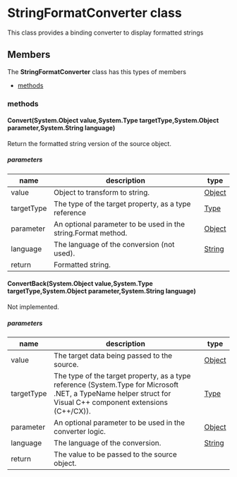 
# StringFormatConverter class

This class provides a binding converter to display formatted strings

## Members

The **StringFormatConverter** class has this types of members

* [methods](#methods)

### methods

#### Convert(System.Object value,System.Type targetType,System.Object parameter,System.String language)

Return the formatted string version of the source object.

##### parameters



| name | description | type || --- | --- | --- || value | Object to transform to string. | [Object](https://msdn.microsoft.com/library/windows/apps/System.Object) || targetType | The type of the target property, as a type reference | [Type](https://msdn.microsoft.com/library/windows/apps/System.Type) || parameter | An optional parameter to be used in the string.Format method. | [Object](https://msdn.microsoft.com/library/windows/apps/System.Object) || language | The language of the conversion (not used). | [String](https://msdn.microsoft.com/library/windows/apps/System.String) || return |Formatted string. |
#### ConvertBack(System.Object value,System.Type targetType,System.Object parameter,System.String language)

Not implemented.

##### parameters



| name | description | type || --- | --- | --- || value | The target data being passed to the source. | [Object](https://msdn.microsoft.com/library/windows/apps/System.Object) || targetType | The type of the target property, as a type reference (System.Type for Microsoft .NET, a TypeName helper struct for Visual C++ component extensions (C++/CX)). | [Type](https://msdn.microsoft.com/library/windows/apps/System.Type) || parameter | An optional parameter to be used in the converter logic. | [Object](https://msdn.microsoft.com/library/windows/apps/System.Object) || language | The language of the conversion. | [String](https://msdn.microsoft.com/library/windows/apps/System.String) || return |The value to be passed to the source object. |